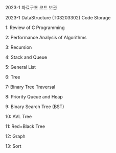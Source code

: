 2023-1 자료구조 코드 보관

2023-1 DataStructure (T03203302) Code Storage

1: Review of C Programming 

2: Performance Analysis of Algorithms

3: Recursion

4: Stack and Queue

5: General List

6: Tree

7: Binary Tree Traversal

8: Priority Queue and Heap

9: Binary Search Tree (BST)

10: AVL Tree

11: Red=Black Tree

12: Graph

13: Sort
